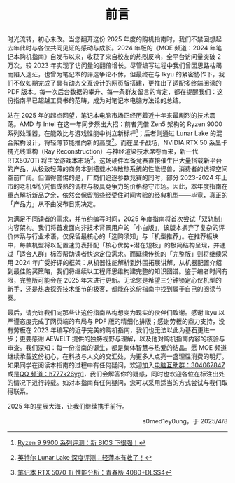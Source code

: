 # <p align="center">前言</p>

时光流转，初心未改。当您翻开这份 2025 年度的购机指南时，我们不禁回想起去年此时与各位共同见证的感动与成长。2024 年版的《MOE 频道：2024 年笔记本购机指南》自发布以来，收获了来自校友的热烈反响，全平台访问量突破 2 万次，较 2023 年实现了访问量的翻倍增长。尽管编写过程中我们曾因思路枯竭而陷入迷茫，也曾为笔记本的评选争论不休，但最终在与 lkyu 的紧密协作下，我们不仅如期完成了具有动态交互设计的网页版搭建，更推出了适配多终端阅读的 PDF 版本。每一次后台数据的攀升、每一条群友留言的肯定，都在提醒我们：这份指南早已超越工具书的范畴，成为对笔记本电脑方法论的总结。

站在 2025 年的起点回望，笔记本电脑市场正经历着近十年来最剧烈的技术震荡。AMD 与 Intel 在这一年同步祭出大招：前者凭借 Zen5 架构的 Ryzen 9000 系列处理器，在能效比与游戏性能中树立新标杆[^1]；后者则通过 Lunar Lake 的混合架构设计，将轻薄节能推向新的高度[^2]。而在显卡战场，NVIDIA RTX 50 系显卡携光线重构（Ray Reconstruction）与神经渲染技术席卷而来，新一代 RTX5070Ti 将主宰游戏本市场[^3]。这场硬件军备竞赛直接催生出大量搭载新平台的产品，从极致轻薄的商务本到搭载水冷散热系统的性能怪兽，消费者的选择空间空前广阔。但值得警惕的是，厂商们追逐参数竞赛的同时，部分 2023-2024 年上市的老机型仍凭借成熟的调校与极具竞争力的价格稳守市场。因此，本年度指南在重点解析新品之余，依然会保留那些经受住时间考验的经典机型——毕竟，真正的「产品力」从不由发布日期决定。

为满足不同读者的需求，并节约编写时间，2025 年度指南将首次尝试「双轨制」内容架构。我们将首发面向非技术背景用户的「小白版」，该版本摒弃了复杂的评价体系与行业术语，仅保留最核心的「选购须知」与「机型推荐」。在推荐板块中，每款机型将以配置速览表搭配「核心优势+潜在短板」的极简结构呈现，并通过「适合人群」标签帮助读者快速定位需求。而延续传统的「完整版」则将继续采用 2024 年广受好评的框架：从机器性能解析到外围拓展讲解，从机器配置介绍到最佳购买策略，我们将继续以工程师思维构建完整的知识图谱。鉴于编者时间有限，完整版可能会在 2025 年末进行更新。无论您是希望三分钟锁定心仪机型的新手，还是热衷探究技术细节的极客，都能在这份指南中找到属于自己的阅读节奏。

最后，请允许我们向那些让这份指南从构想变为现实的伙伴们致谢。感谢 lkyu 以严谨态度完成了网页端的布局与 PDF 版的精细化排版；感谢劳板的鼎力支持，没有劳板在 2023 年编写的近乎完美的购机指南，我们也无法以此为基石更进一步；更要感谢 AEWELT 提供的独特视野与理解，以及他对购机指南内容的核验与审查。我们深知：每一份指南的诞生，都是集体智慧与热爱的结晶。愿 MOE 频道继续承载这份初心，在科技与人文的交汇处，为更多人点亮一盏理性消费的明灯。如果同学在阅读本指南的过程中有任何疑问，欢迎加入[电脑互助群：304067847](https://qm.qq.com/q/HU05k45VmK)或是[QQ 频道：h777k26yg1](https://pd.qq.com/s/e100hstql)，我们会解答你的疑惑，同时也欢迎各位在标注出处的情况下进行转载。如对本指南有任何疑问，您可以采用适当的方式尝试与我们取得联系。

2025 年的星辰大海，让我们继续携手前行。

<p align="right">s0med1ey0ung，于 2025/4/8</p>

[^1]: [Ryzen 9 9900 系列评测：新 BIOS 下很强！](https://www.bilibili.com/video/BV1LjyfYVEAz/?spm_id_from=333.1387.search.video_card.click&vd_source=4c86e2dc74922bed70b3d5eda80a902b)
[^2]: [英特尔 Lunar Lake 深度评测：轻薄本有救了！](https://www.bilibili.com/video/BV1FN4VewEWp/?spm_id_from=333.337.search-card.all.click&vd_source=4c86e2dc74922bed70b3d5eda80a902b)
[^3]: [笔记本 RTX 5070 Ti 性能分析：青春版 4080+DLSS4](https://www.bilibili.com/video/BV1sAdHY2Eez/?spm_id_from=333.337.search-card.all.click&vd_source=4c86e2dc74922bed70b3d5eda80a902b)
